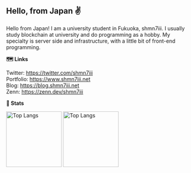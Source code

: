 ## Hello, from Japan ✌️
Hello from Japan! I am a university student in Fukuoka, shmn7iii. I usually study blockchain at university and do programming as a hobby. My specialty is server side and infrastructure, with a little bit of front-end programming.

**🗺️ Links**

Twitter: https://twitter.com/shmn7iii  
Portfolio: https://www.shmn7iii.net  
Blog: https://blog.shmn7iii.net  
Zenn: https://zenn.dev/shmn7iii  

**👾 Stats**

<p align=left>
  <img alt="Top Langs" height="150px" src="https://github-readme-stats.vercel.app/api?username=shmn7iii&hide=stars&count_private=true&show_icons=true" />
  <img alt="Top Langs" height="150px" src="https://github-readme-stats.vercel.app/api/top-langs/?username=shmn7iii&layout=compact&langs_count=4&hide=markdown,html" />
</p>
